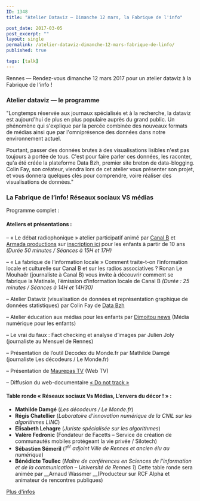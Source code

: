 ```yaml
---
ID: 1348
title: "Atelier Dataviz — Dimanche 12 mars, la Fabrique de l'info"

post_date: 2017-03-05 
post_excerpt: ""
layout: single
permalink: /atelier-dataviz-dimanche-12-mars-fabrique-de-linfo/
published: true

tags: [talk]
---
```

Rennes — Rendez-vous dimanche 12 mars 2017 pour un atelier dataviz à la Fabrique de l'info ! 



### Atelier dataviz — le programme

"Longtemps réservée aux journaux spécialisés et à la recherche, la dataviz est aujourd'hui de plus en plus populaire auprès du grand public. Un phénomène qui s'explique par la percée combinée des nouveaux formats de médias ainsi que par l'omniprésence des données dans notre environnement actuel. 

Pourtant, passer des données brutes à des visualisations lisibles n'est pas toujours à portée de tous. C'est pour faire parler ces données, les raconter, qu'a été créée la plateforme Data Bzh, premier site breton de data-blogging. Colin Fay, son créateur, viendra lors de cet atelier vous présenter son projet, et vous donnera quelques clés pour comprendre, voire réaliser des visualisations de données."

### La Fabrique de l’info! Réseaux sociaux VS médias

Programme complet :

#### __Ateliers et présentations :__

– « Le débat radiophonique » atelier participatif animé par <a href="http://www.canalb.fr/">Canal B</a> et <a href="http://www.armada-productions.com/">Armada productions</a> sur <a href="https://docs.google.com/spreadsheets/d/1GCRjBwe2GgLGCz6yrypXDolZJuokaycwW3ptjt2JRjE/edit?usp=sharing">inscription ici</a> pour les enfants à partir de 10 ans _(Durée 50 minutes / Séances à 15H et 17H)_

– « La fabrique de l’information locale » Comment traite-t-on l’information locale et culturelle sur Canal B et sur les radios associatives ? Ronan Le Mouhaër (journaliste à Canal B) vous invite à découvrir comment se fabrique la Matinale, l’émission d’information locale de Canal B _(Durée : 25 minutes / Séances à 14H et 14H30)_

– Atelier Dataviz (visualisation de données et représentation graphique de données statistiques) par Colin Fay de <a href="http://data-bzh.fr/">Data Bzh</a>

– Atelier éducation aux médias pour les enfants par <a href="https://dimoitou.ouest-france.fr/">Dimoitou news</a> (Média numérique pour les enfants)

– Le vrai du faux : Fact checking et analyse d’images par Julien Joly (journaliste au Mensuel de Rennes)

– Présentation de l’outil Decodex du Monde.fr par Mathilde Damgé (journaliste Les décodeurs / Le Monde.fr)

– Présentation de <a href="https://www.youtube.com/channel/UCwh9RwlxR4cyx7C22oZczeA">Maurepas TV</a> (Web TV)

– Diffusion du web-documentaire <a href="https://donottrack-doc.com/fr/">« Do not track »</a>

#### Table ronde « Réseaux sociaux Vs Médias, L’envers du décor ! » :

+ __Mathilde Damgé__ (_Les décodeurs / Le Monde.fr_)
+ __Régis Chatellier__ (_Laboratoire d’innovation numérique de la CNIL sur les algorithmes LINC_)
+ __Elisabeth Lehagre__ (_Juriste spécialisée sur les algorithmes_)
+ __Valère Fedronic__ (Fondateur de Facetts – Service de création de communautés mobiles protégeant la vie privée / Silotech)
+ __Sébastien Sémeril__ (_1<sup>er</sup> adjoint Ville de Rennes et ancien élu au numérique_)
+ __Bénédicte Toullec__ (_Maître de conférences en Sciences de l’information et de la communication – Université de Rennes 1_)
Cette table ronde sera animée par __Arnaud Wassmer __(Producteur sur RCF Alpha et animateur de rencontres publiques)

<a href="http://www.asso-bug.org/2017/02/10/fabrique-de-linfo-reseaux-sociaux-vs-medias/">Plus d'infos </a>






